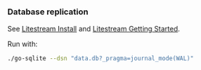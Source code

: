 ### Database replication

See [Litestream Install](https://litestream.io/install/debian/) and 
[Litestream Getting Started](https://litestream.io/getting-started/).

Run with:
```bash
./go-sqlite --dsn "data.db?_pragma=journal_mode(WAL)"
```
